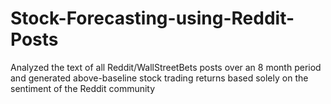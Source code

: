 # Stock-Forecasting-using-Reddit-Posts
Analyzed the text of all Reddit/WallStreetBets posts over an 8 month period and generated above-baseline stock trading returns based solely on the sentiment of the Reddit community
